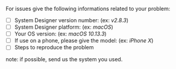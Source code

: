 For issues give the following informations related to your problem: 

- [ ] System Designer version number: (ex: *v2.8.3*)
- [ ] System Designer platform: (ex: *macOS*)
- [ ] Your OS version: (ex: *macOS 10.13.3*)
- [ ] If use on a phone, please give the model: (ex: *iPhone X*)
- [ ] Steps to reproduce the problem

note: if possible, send us the system you used.